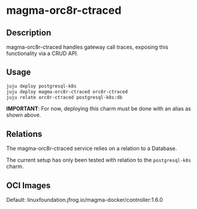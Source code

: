 # magma-orc8r-ctraced

## Description
magma-orc8r-ctraced handles gateway call traces, exposing this functionality via a CRUD API.

## Usage

```bash
juju deploy postgresql-k8s
juju deploy magma-orc8r-ctraced orc8r-ctraced
juju relate orc8r-ctraced postgresql-k8s:db
```

**IMPORTANT**: For now, deploying this charm must be done with an alias as shown above.

## Relations

The magma-orc8r-ctraced service relies on a relation to a Database. 

The current setup has only been tested with relation to the `postgresql-k8s` charm.

## OCI Images

Default: linuxfoundation.jfrog.io/magma-docker/controller:1.6.0
